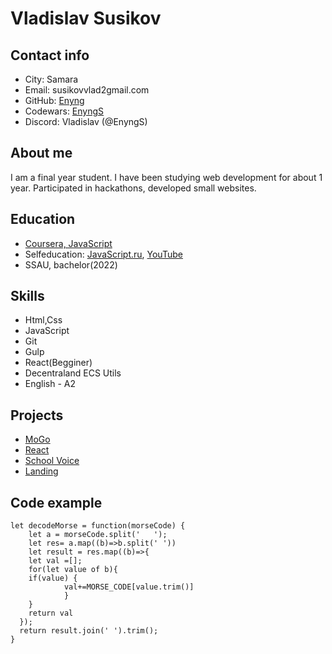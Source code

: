 # Vladislav Susikov

## Contact info

- City: Samara
- Email: susikovvlad2gmail.com
- GitHub: [Enyng](https://github.com/EnyngS)
- Codewars: [EnyngS](https://www.codewars.com/users/EnyngS)
- Discord: Vladislav (@EnyngS)

## About me

I am a final year student. I have been studying web development for about 1 year. Participated in hackathons, developed small websites.

## Education

- [Coursera, JavaScript](https://coursera.org/share/6f495e2de44869153543fff88480b382)
- Selfeducation: [JavaScript.ru](https://learn.javascript.ru/), [YouTube](https://www.youtube.com/c/FreelancerLifeStyle)
- SSAU, bachelor(2022)

## Skills

- Html,Css
- JavaScript
- Git
- Gulp
- React(Begginer)
- Decentraland ECS Utils
- English - A2

## Projects

- [MoGo](https://enyngs.github.io/site/)
- [React](https://enyngs.github.io/game/)
- [School Voice](https://enyngs.github.io/voice/)
- [Landing](https://enyngs.github.io/Run/)

## Code example

```
let decodeMorse = function(morseCode) {
	let a = morseCode.split('   ');
	let res= a.map((b)=>b.split(' '))
  	let result = res.map((b)=>{
   	let val =[];
   	for(let value of b){
   	if(value) {
			val+=MORSE_CODE[value.trim()]
			}
    }
    return val
  });
  return result.join(' ').trim();
}
```
